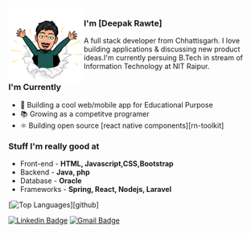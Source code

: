 <img align="left" width="150" height="150" src="https://github.com/Corruptthreat/Corruptthreat/blob/main/assets/avatar.png"/>

### I'm [Deepak Rawte]

A full stack developer from Chhattisgarh. I love building applications & discussing new product ideas.I'm currently persuing B.Tech in stream of Information Technology at NIT Raipur.


### I'm Currently

- 📱 Building a cool web/mobile app for Educational Purpose
- 📚 Growing as a competitve programer
- ⚛️ Building open source [react native components][rn-toolkit]

### Stuff I'm really good at
- Front-end - **HTML, Javascript,CSS,Bootstrap**
- Backend - **Java, php**
- Database - **Oracle**
- Frameworks - **Spring, React, Nodejs, Laravel**

[![Top Languages](https://github-readme-stats.vercel.app/api/top-langs/?username=Corruptthreat&layout=compact)][github]

 [![Linkedin Badge](https://img.shields.io/badge/-deepakrawte-blue?style=flat-square&logo=Linkedin&logoColor=white&link=https://www.linkedin.com/in/deepakrawte/)](https://www.linkedin.com/in/deepakrawte/) 
[![Gmail Badge](https://img.shields.io/badge/-drawte786@gmail.com-c14438?style=flat-square&logo=Gmail&logoColor=white&link=mailto:drawte786@gmail.com)](mailto:drawte786@gmail.com)
